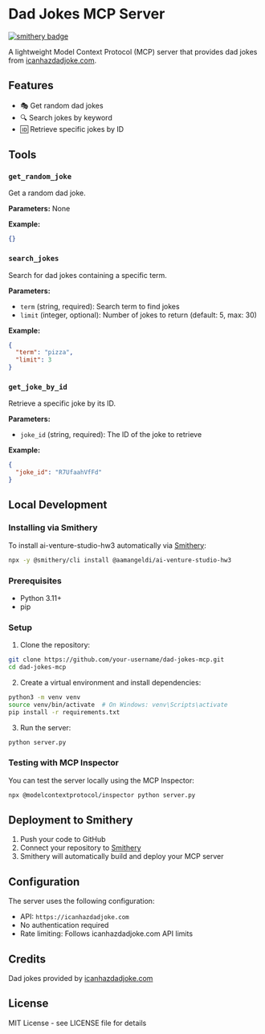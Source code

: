# Dad Jokes MCP Server

[![smithery badge](https://smithery.ai/badge/@aamangeldi/ai-venture-studio-hw3)](https://smithery.ai/server/@aamangeldi/ai-venture-studio-hw3)

A lightweight Model Context Protocol (MCP) server that provides dad jokes from [icanhazdadjoke.com](https://icanhazdadjoke.com).

## Features

- 🎭 Get random dad jokes
- 🔍 Search jokes by keyword
- 🆔 Retrieve specific jokes by ID

## Tools

### `get_random_joke`
Get a random dad joke.

**Parameters:** None

**Example:**
```json
{}
```

### `search_jokes`
Search for dad jokes containing a specific term.

**Parameters:**
- `term` (string, required): Search term to find jokes
- `limit` (integer, optional): Number of jokes to return (default: 5, max: 30)

**Example:**
```json
{
  "term": "pizza",
  "limit": 3
}
```

### `get_joke_by_id`
Retrieve a specific joke by its ID.

**Parameters:**
- `joke_id` (string, required): The ID of the joke to retrieve

**Example:**
```json
{
  "joke_id": "R7UfaahVfFd"
}
```

## Local Development

### Installing via Smithery

To install ai-venture-studio-hw3 automatically via [Smithery](https://smithery.ai/server/@aamangeldi/ai-venture-studio-hw3):

```bash
npx -y @smithery/cli install @aamangeldi/ai-venture-studio-hw3
```

### Prerequisites
- Python 3.11+
- pip

### Setup

1. Clone the repository:
```bash
git clone https://github.com/your-username/dad-jokes-mcp.git
cd dad-jokes-mcp
```

2. Create a virtual environment and install dependencies:
```bash
python3 -m venv venv
source venv/bin/activate  # On Windows: venv\Scripts\activate
pip install -r requirements.txt
```

3. Run the server:
```bash
python server.py
```

### Testing with MCP Inspector

You can test the server locally using the MCP Inspector:

```bash
npx @modelcontextprotocol/inspector python server.py
```

## Deployment to Smithery

1. Push your code to GitHub
2. Connect your repository to [Smithery](https://smithery.ai)
3. Smithery will automatically build and deploy your MCP server

## Configuration

The server uses the following configuration:
- API: `https://icanhazdadjoke.com`
- No authentication required
- Rate limiting: Follows icanhazdadjoke.com API limits

## Credits

Dad jokes provided by [icanhazdadjoke.com](https://icanhazdadjoke.com)

## License

MIT License - see LICENSE file for details
